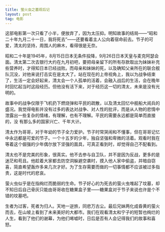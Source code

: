 ```yaml
---
title: 萤火虫之墓观后记
layout: post
tag: 电影
---
```


这部电影第一次只看了小半，便放弃了，因为太压抑。明知故事的结局——“昭和二十年九月二十一日，我将死去”——还要看着主人公向着宿命前去。节子的可爱，清太的坚持，周围人的麻木，看得很是无奈。

昭和二十年是1945年，8月15日日本无条件投降，9月26日日本天皇与麦克阿瑟会面。清太第二次去银行大约在九月初吧，要把母亲留下的所有存款取出为妹妹补充些营养时，才得知日本已经战败。而母亲和妹妹的死，以及确知父亲所在的联合舰队沉没，对他来说打击实在是太大了。站在现在的上帝视角上，我以为战争结束了，生活一定会好起来，清太会一个人孤单的活着，会融入战后的生活，会在晚年时回忆起当时这段经历。但他没有活下来，对于经历这一切的清太，未来是没有光明的。

故事中的战争仅限于飞机扔下燃烧弹和平民的疏散，以及清太回忆中舰船大阅兵的盛况。我觉得电影并没有过多的表达对战争、对人性的批评，而是从人物的悲情中泄露出一些复杂的情绪，有理解，也有不理解。平民的需要永远都是简单而直接的，没 有那么多的国家兴亡、千年大计。

清太作为哥哥，对于年幼的节子全力爱护。节子时常哭闹和不懂事，但在哥哥记忆中永远都是可爱的节子。一个十五岁的少年，独自坚强和卑微的活着。观看时我在等着这个倔强的少年偶尔放下坚强的面具，可真正看到时，却觉得自己不配看到。

清太也不是完美的形象，很真实。他不去参与自卫队，并不是因为反战，更多的是迷茫和苟且。他趁着大家都去防空洞躲避空袭时，摸入他人家中偷盗，并暗自窃喜，简直希望轰炸多来几次才好。为了生存需要而做的一切事情都不应该被过多指责，这是时代的悲哀。

萤火虫似乎是在指绚烂而脆弱的生命。节子好心的为死去的萤火虫堆起了坟墓，却不知日后自己骨灰只能由哥哥收在糖果盒子里——糖果盒对于节子来说也许是个不错的坟墓吧。

生者为过客，死者为归人。天地一逆旅，同悲万古尘。最后兄妹两化成昏黄的萤火而去，在山坡上看到了未来美好的大都市。我们在观看清太和宁子的短暂也绚烂的人生，看到了他们的谢幕，为他们唏嘘时，日后是否有人会记得我们的故事和喜怒。